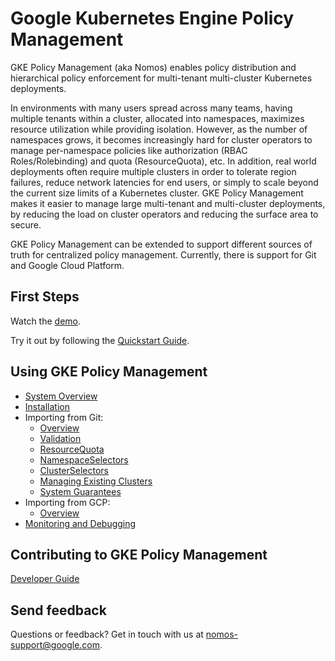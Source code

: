 # Google Kubernetes Engine Policy Management

GKE Policy Management (aka Nomos) enables policy distribution and hierarchical
policy enforcement for multi-tenant multi-cluster Kubernetes deployments.

In environments with many users spread across many teams, having multiple
tenants within a cluster, allocated into namespaces, maximizes resource
utilization while providing isolation. However, as the number of namespaces
grows, it becomes increasingly hard for cluster operators to manage
per-namespace policies like authorization (RBAC Roles/Rolebinding) and quota
(ResourceQuota), etc. In addition, real world deployments often require multiple
clusters in order to tolerate region failures, reduce network latencies for end
users, or simply to scale beyond the current size limits of a Kubernetes
cluster. GKE Policy Management makes it easier to manage large multi-tenant and
multi-cluster deployments, by reducing the load on cluster operators and
reducing the surface area to secure.

GKE Policy Management can be extended to support different sources of truth for
centralized policy management. Currently, there is support for Git and Google
Cloud Platform.

## First Steps

Watch the [demo](https://storage.googleapis.com/nomos-release/demo.mp4).

Try it out by following the [Quickstart Guide](docs/quickstart.md).

## Using GKE Policy Management

*   [System Overview](docs/system_overview.md)
*   [Installation](docs/installation.md)
*   Importing from Git:
    *   [Overview](docs/git_overview.md)
    *   [Validation](docs/git_validation.md)
    *   [ResourceQuota](docs/rq.md)
    *   [NamespaceSelectors](docs/git_namespaceselectors.md)
    *   [ClusterSelectors](docs/git_clusterselectors.md)
    *   [Managing Existing Clusters](docs/git_namespaces.md)
    *   [System Guarantees](docs/git_guarantees.md)
*   Importing from GCP:
    *   [Overview](docs/gcp_overview.md)
*   [Monitoring and Debugging](docs/monitoring_and_debugging.md)

## Contributing to GKE Policy Management

[Developer Guide](docs/dev/guide.md)

## Send feedback

Questions or feedback? Get in touch with us at
[nomos-support@google.com](mailto:nomos-support@google.com).
